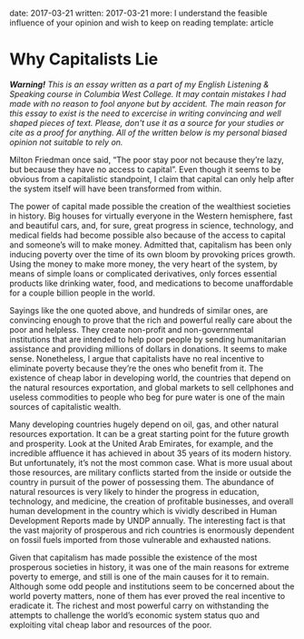date: 2017-03-21
written: 2017-03-21
more: I understand the feasible influence of your opinion and wish to keep on reading
template: article

# Why Capitalists Lie

*__Warning!__ This is an essay written as a part of my English Listening & Speaking course in Columbia West College. It may contain mistakes I had made with no reason to fool anyone but by accident. The main reason for this essay to exist is the need to excercise in writing convincing and well shaped pieces of text. Please, don't use it as a source for your studies or cite as a proof for anything. All of the written below is my personal biased opinion not suitable to rely on.*

Milton Friedman once said, “The poor stay poor not because they’re lazy, but because they have no access to capital”. Even though it seems to be obvious from a capitalistic standpoint, I claim that capital can only help after the system itself will have been transformed from within.

The power of capital made possible the creation of the wealthiest societies in history. Big houses for virtually everyone in the Western hemisphere, fast and beautiful cars, and, for sure, great progress in science, technology, and medical fields had become possible also because of the access to capital and someone’s will to make money. Admitted that, capitalism has been only inducing poverty over the time of its own bloom by provoking prices growth. Using the money to make more money, the very heart of the system, by means of simple loans or complicated derivatives, only forces essential products like drinking water, food, and medications to become unaffordable for a couple billion people in the world.

Sayings like the one quoted above, and hundreds of similar ones, are convincing enough to prove that the rich and powerful really care about the poor and helpless. They create non-profit and non-governmental institutions that are intended to help poor people by sending humanitarian assistance and providing millions of dollars in donations. It seems to make sense. Nonetheless, I argue that capitalists have no real incentive to eliminate poverty because they’re the ones who benefit from it. The existence of cheap labor in developing world, the countries that depend on the natural resources exportation, and global markets to sell cellphones and useless commodities to people who beg for pure water is one of the main sources of capitalistic wealth.

Many developing countries hugely depend on oil, gas, and other natural resources exportation. It can be a great starting point for the future growth and prosperity. Look at the United Arab Emirates, for example, and the incredible affluence it has achieved in about 35 years of its modern history. But unfortunately, it’s not the most common case. What is more usual about those resources, are military conflicts started from the inside or outside the country in pursuit of the power of possessing them. The abundance of natural resources is very likely to hinder the progress in education, technology, and medicine, the creation of profitable businesses, and overall human development in the country which is vividly described in Human Development Reports made by UNDP annually. The interesting fact is that the vast majority of prosperous and rich countries is enormously dependent on fossil fuels imported from those vulnerable and exhausted nations.

Given that capitalism has made possible the existence of the most prosperous societies in history, it was one of the main reasons for extreme poverty to emerge, and still is one of the main causes for it to remain. Although some odd people and institutions seem to be concerned about the world poverty matters, none of them has ever proved the real incentive to eradicate it. The richest and most powerful carry on withstanding the attempts to challenge the world’s economic system status quo and exploiting vital cheap labor and resources of the poor.